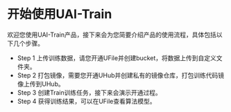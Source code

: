 

# 开始使用UAI-Train

欢迎您使用UAI-Train产品，接下来会为您简要介绍产品的使用流程，具体包括以下几个步骤。

  - Step 1
	上传训练数据，请您开通UFile并创建bucket，将数据上传到自定义文件夹。
  - Step 2
	打包镜像，需要您开通UHub并创建私有的镜像仓库，打包训练代码镜像上传到UHub。
  - Step 3
	创建Train训练任务，接下来会演示开通过程。
  - Step 4
	获得训练结果，可以在UFile查看算法模型。